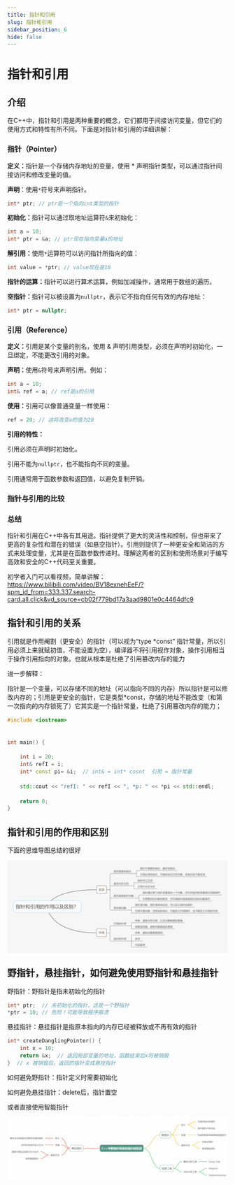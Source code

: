 ```yaml
---
title: 指针和引用
slug: 指针和引用
sidebar_position: 6
hide: false
---
```



# 指针和引用

## 介绍

在C++中，指针和引用是两种重要的概念，它们都用于间接访问变量，但它们的使用方式和特性有所不同。下面是对指针和引用的详细讲解：

### 指针（Pointer）

<b>定义：</b>指针是一个存储内存地址的变量，使用 * 声明指针类型，可以通过指针间接访问和修改变量的值。

<b>声明</b>：使用`*`符号来声明指针。

```cpp
int* ptr; // ptr是一个指向int类型的指针
```

<b>初始化：</b>指针可以通过取地址运算符`&`来初始化：

```cpp
int a = 10;  
int* ptr = &a; // ptr现在指向变量a的地址
```

<b>解引用：</b>使用`*`运算符可以访问指针所指向的值：

```cpp
int value = *ptr; // value现在是10
```

<b>指针的运算：</b>指针可以进行算术运算，例如加减操作，通常用于数组的遍历。

<b>空指针：</b>指针可以被设置为`nullptr`，表示它不指向任何有效的内存地址：

```cpp
int* ptr = nullptr;
```

### 引用（Reference）

<b>定义：</b>引用是某个变量的别名，使用 & 声明引用类型，必须在声明时初始化，一旦绑定，不能更改引用的对象。

<b>声明：</b>使用`&`符号来声明引用。例如：

```cpp
int a = 10;  
int& ref = a; // ref是a的引用
```

<b>使用：</b>引用可以像普通变量一样使用：

```cpp
ref = 20; // 这将改变a的值为20
```

<b>引用的特性：</b>

引用必须在声明时初始化。

引用不能为`nullptr`，也不能指向不同的变量。

引用通常用于函数参数和返回值，以避免复制开销。

### 指针与引用的比较

### 总结

指针和引用在C++中各有其用途。指针提供了更大的灵活性和控制，但也带来了更高的复杂性和潜在的错误（如悬空指针）。引用则提供了一种更安全和简洁的方式来处理变量，尤其是在函数参数传递时。理解这两者的区别和使用场景对于编写高效和安全的C++代码至关重要。

初学者入门可以看视频，简单讲解：https://www.bilibili.com/video/BV18exnehEeF/?spm_id_from=333.337.search-card.all.click&vd_source=cb02f779bd17a3aad9801e0c4464dfc9

## 指针和引用的关系

引用就是作用阉割（更安全）的指针（可以视为“type *const” 指针常量，所以引用必须上来就赋初值，不能设置为空），编译器不将引用视作对象，操作引用相当于操作引用指向的对象。也就从根本是杜绝了引用篡改内存的能力

进一步解释：

指针是一个变量，可以存储不同的地址（可以指向不同的内存）所以指针是可以修改内存的；引用是更安全的指针，它是类型*const，存储的地址不能改变（和第一次指向的内存锁死了）它其实是一个指针常量，杜绝了引用篡改内存的能力；

```cpp
#include <iostream>


int main() {

    int i = 20;
    int& refI = i;
    int* const pi= &i;  // int& = int* cosnt  引用 = 指针常量

    std::cout << "refI: " << refI << ", *p: " << *pi << std::endl;

    return 0;
}
```

## 指针和引用的作用和区别

下面的思维导图总结的很好

<img src="/assets/IkYybM5HEol3mlx840VciPqEnmb.png" src-width="2288" src-height="962" align="center"/>

## 野指针，悬挂指针，如何避免使用野指针和悬挂指针

野指针：野指针是指未初始化的指针

```cpp
int* ptr;  // 未初始化的指针，这是一个野指针  
*ptr = 10; // 危险！可能导致程序崩溃
```

悬挂指针：悬挂指针是指原本指向的内存已经被释放或不再有效的指针

```cpp
int* createDanglingPointer() {  
    int x = 10;  
    return &x;  // 返回局部变量的地址，函数结束后x将被销毁  
}  // x 被销毁后，返回的指针变成悬挂指针
```

如何避免野指针：指针定义时需要初始化

如何避免悬挂指针：delete后，指针置空

或者直接使用智能指针

<img src="/assets/ZOUibIZuAoh4yWxO3spcLBHXnhd.png" src-width="1044" src-height="295" align="center"/>

